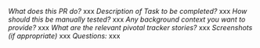 *What does this PR do?* 
xxx 
*Description of Task to be completed?* 
xxx 
*How should this be manually tested?* 
xxx 
*Any background context you want to provide?* 
xxx 
*What are the relevant pivotal tracker stories?* 
xxx 
*Screenshots (if appropriate)* 
xxx 
*Questions:* 
xxx